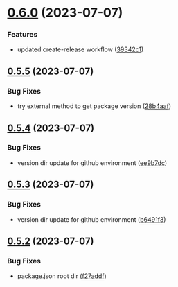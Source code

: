 # [0.6.0](https://github.com/henrynoowah/blog/compare/v0.5.5...v0.6.0) (2023-07-07)


### Features

* updated create-release workflow ([39342c1](https://github.com/henrynoowah/blog/commit/39342c16d25e3e33ec2bd4cb3102744290445033))



## [0.5.5](https://github.com/henrynoowah/blog/compare/v0.5.4...v0.5.5) (2023-07-07)


### Bug Fixes

* try external method to get package version ([28b4aaf](https://github.com/henrynoowah/blog/commit/28b4aaf7854a38c68d98d9d254ce4a0992993850))



## [0.5.4](https://github.com/henrynoowah/blog/compare/v0.5.3...v0.5.4) (2023-07-07)


### Bug Fixes

* version dir update for github environment ([ee9b7dc](https://github.com/henrynoowah/blog/commit/ee9b7dca4e82375dd4227b7f537d8520d565e489))



## [0.5.3](https://github.com/henrynoowah/blog/compare/v0.5.2...v0.5.3) (2023-07-07)


### Bug Fixes

* version dir update for github environment ([b6491f3](https://github.com/henrynoowah/blog/commit/b6491f3c132277a2e00078402289c48257479801))



## [0.5.2](https://github.com/henrynoowah/blog/compare/v0.5.1...v0.5.2) (2023-07-07)


### Bug Fixes

* package.json root dir ([f27addf](https://github.com/henrynoowah/blog/commit/f27addf0fe98a4430dd07a1b5c7ca9437a3e2b29))



